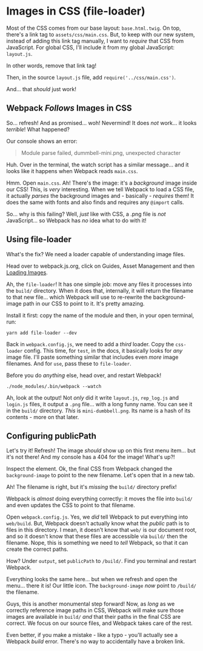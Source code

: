 # Images in CSS (file-loader)

Most of the CSS comes from our base layout: `base.html.twig`. On top, there's a link
tag to `assets/css/main.css`. But, to keep with our new system, instead of adding
this link tag manually, I want to *require* that CSS from JavaScript. For global
CSS, I'll include it from my global JavaScript: `layout.js`.

In other words, remove that link tag!

Then, in the source `layout.js` file, add `require('../css/main.css')`.

And... that *should* just work!

## Webpack *Follows* Images in CSS

So... refresh! And as promised... woh! Nevermind! It does *not* work... it looks
*terrible*! What happened?

Our console shows an error:

> Module parse failed, dummbell-mini.png, unexpected character

Huh. Over in the terminal, the watch script has a similar message... and it looks
like it happens when Webpack reads `main.css`.

Hmm. Open `main.css`. Ah! There's the image: it's a *background* image inside our CSS!
This, is *very* interesting. When we tell Webpack to load a CSS file, it actually
*parses* the background images and - basically - *requires* them! It does the same
with fonts and also finds and requires any `@import` calls.

So... why is this failing? Well, *just* like with CSS, a .png file is *not* JavaScript...
so Webpack has *no* idea what to do with it!

## Using file-loader

What's the fix? We need a loader capable of understanding image files.

Head over to webpack.js.org, click on Guides, Asset Management and then
[Loading Images](https://webpack.js.org/guides/asset-management/#loading-images).

Ah, the `file-loader`! It has one simple job: move any files it processes into the
`build/` directory. When it does that, internally, it will return the filename to
that new file... which Webpack will use to re-rewrite the background-image path in
our CSS to point to it. It's pretty amazing.

Install it first: copy the name of the module and then, in your open terminal, run:

```terminal
yarn add file-loader --dev
```

Back in `webpack.config.js`, we need to add a *third* loader. Copy the `css-loader`
config. This time, for `test`, in the docs, it basically looks for *any* image file.
I'll paste something similar that includes even *more* image filenames. And for
`use`, pass these to `file-loader`.

Before you do *anything* else, head over, and restart Webpack!

```terminal-silent
./node_modules/.bin/webpack --watch
```

Ah, look at the output! Not *only* did it write `layout.js`, `rep_log.js` and
`login.js` files, it output a `.png` file... with a long funny name. You can see
it in the `build/` directory. *This* is `mini-dumbbell.png`. Its name is a hash of
its contents - more on that later.

## Configuring publicPath

Let's try it! Refresh! The image *should* show up on this first menu item... but
it's not there! And my console has a 404 for the image! What's up?!

Inspect the element. Ok, the final CSS from Webpack changed the `background-image`
to point to the new filename. Let's open that in a new tab.

Ah! The filename is right, but it's *missing* the `build/` directory prefix!

Webpack is *almost* doing everything correctly: it moves the file into `build/`
and even updates the CSS to point to that filename.

Open `webpack.config.js`. Yes, we *did* tell Webpack to put everything into `web/build`.
But, Webpack doesn't actually know what the *public* path is to files in this directory.
I mean, it doesn't know that `web/` is our document root, and so it doesn't know
that these files are accessible via `build/` then the filename. Nope, this is something
we need to *tell* Webpack, so that it can create the correct paths.

How? Under `output`, set `publicPath` to `/build/`. Find you terminal and restart
Webpack.

Everything looks the same here... but when we refresh and open the menu... there
it is! Our little icon. The `background-image` *now* point to `/build/` the filename.

Guys, this is another monumental step forward! Now, as *long* as we correctly reference
image paths in CSS, Webpack will make sure those images are available in `build/`
*and* that their paths in the final CSS are correct. We focus on our source files,
and Webpack takes care of the rest.

Even better, if you make a mistake - like a typo - you'll actually see a Webpack
*build* error. There's no way to accidentally have a broken link.
